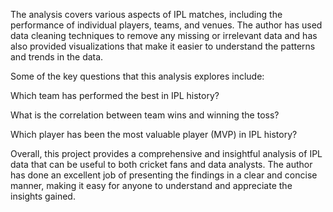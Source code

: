 The analysis covers various aspects of IPL matches, including the performance of individual players, teams, and venues. The author has used data cleaning techniques to remove any missing or irrelevant data and has also provided visualizations that make it easier to understand the patterns and trends in the data.

Some of the key questions that this analysis explores include:

Which team has performed the best in IPL history?

What is the correlation between team wins and winning the toss?

Which player has been the most valuable player (MVP) in IPL history?

Overall, this project provides a comprehensive and insightful analysis of IPL data that can be useful to both cricket fans and data analysts. The author has done an excellent job of presenting the findings in a clear and concise manner, making it easy for anyone to understand and appreciate the insights gained.
